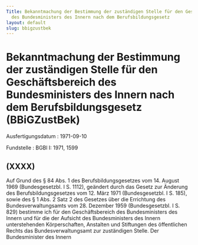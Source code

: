```yaml
---
Title: Bekanntmachung der Bestimmung der zuständigen Stelle für den Geschäftsbereich
  des Bundesministers des Innern nach dem Berufsbildungsgesetz
layout: default
slug: bbigzustbek
---
```


# Bekanntmachung der Bestimmung der zuständigen Stelle für den Geschäftsbereich des Bundesministers des Innern nach dem Berufsbildungsgesetz (BBiGZustBek)

Ausfertigungsdatum
:   1971-09-10

Fundstelle
:   BGBl I: 1971, 1599



## (XXXX)

Auf Grund des § 84 Abs. 1 des Berufsbildungsgesetzes vom 14. August
1969 (Bundesgesetzbl. I S. 1112), geändert durch das Gesetz zur
Änderung des Berufsbildungsgesetzes vom 12. März 1971 (Bundesgesetzbl.
I S. 185), sowie des § 1 Abs. 2 Satz 2 des Gesetzes über die
Errichtung des Bundesverwaltungsamts vom 28. Dezember 1959
(Bundesgesetzbl. I S. 829) bestimme ich für den Geschäftsbereich des
Bundesministers des Innern und für die der Aufsicht des
Bundesministers des Innern unterstehenden Körperschaften, Anstalten
und Stiftungen des öffentlichen Rechts das Bundesverwaltungsamt zur
zuständigen Stelle.
Der Bundesminister des Innern

